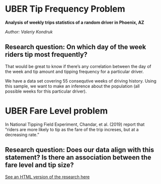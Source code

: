 # UBER Tip Frequency Problem

**Analysis of weekly trips statistics of a random driver in Phoenix, AZ**

*Author: Valeriy Kondruk*

## Research question: On which day of the week riders tip most frequently?

That would be great to know if there’s any correlation between the day of the week and tip amount and tipping frequency for a particular driver.

We have a data set covering 55 consequtive weeks of driving history. Using this sample, we want to make an inference about the population (all possible weeks for this particular driver).

# UBER Fare Level problem

In National Tipping Field Experiment, Chandar, et al. (2019) report that “riders are more likely to tip as the fare of the trip increses, but at a decreasing rate.”

## Research question: Does our data align with this statement? Is there an association between the fare level and tip size?  
  
[See an HTML version of the research here](http://vkjet.github.io/UBER/uber.html)
